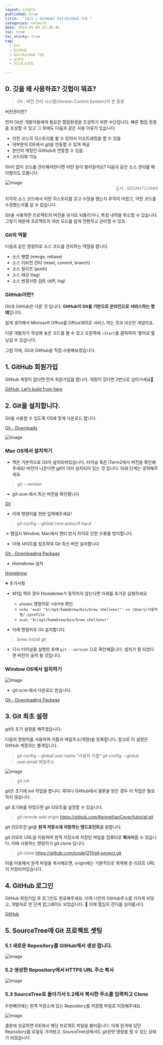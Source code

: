 ```yaml
---
layout: single
published: true
title:  "[Git / GitHub] Git/GitHub 기초 "
categories: network
date: 2024-01-03 22:28:49
toc: true
toc_sticky: true
tag:   
  - Git
  - GitHub
  - Git/GitHub 기초
  - 오르미
  - 이스트소프트

---
```


## 0. 깃을 왜 사용하죠? 깃헙이 뭐죠?

> Git : 버전 관리 시스템(Version Control System)의 한 종류

버전관리란?
> 

먼저 Git은 개발자들에게 필요한 협업환경을 조성하기 위한 수단입니다. 빠른 협업 환경을 조성할 수 있고 그 외에도 다음과 같은 사용 이유가 있습니다.

- 이전 코드의 히스토리를 볼 수 있어서 이슈트래킹을 할 수 있음
- 대부분의 IDE에서 git을 연동할 수 있게 제공
- 본인의 계정인 GitHub과 연동할 수 있음
- 코드리뷰 가능

Git이 없이 코드를 관리해야한다면 어떤 일이 벌어질까요? 다음과 같은 소스 관리를 해야할지도 모릅니다. 

![image](https://github.com/BaxDailyGit/BaxDailyGit/assets/99312529/88680b5c-c5fd-47f7-a8b9-603c1a71a964)
<span style="color:gray; display: block; text-align: right;">출처 : REDANTCOMM</span>


각각의 소스 코드에서 어떤 히스토리를 갖고 수정을 했는지 추적이 어렵고, 어떤 코드를 수정했는지를 알 수 없습니다. 

Git을 사용하면 프로젝트의 버전을 과거로 되돌리거나, 특정 내역을 취소할 수 있습니다. 그렇기 때문에 프로젝트의 여러 모드를 쉽게 전환하고 관리할 수 있죠.

### Git의 역할

다음과 같은 명령어로 소스 코드를 관리하는 역할을 합니다.

- 소스 병합 (merge, rebase)
- 소스 리비전 관리 (reset, commit, branch)
- 소스 릴리즈 (push)
- 소스 태깅 (tag)
- 소스 변경사항 검토 (diff, log)

### GitHub이란?

Git과 GitHub은 다른 것 입니다. **GitHub이 Git을 기반으로 온라인으로 서비스하는 형태**입니다. 

쉽게 생각해서 Microsoft Office를 Office365로 서비스 하는 것과 비슷한 개념이죠.

다른 개발자가 작성해 놓은 코드를 볼 수 있고 오른쪽에  `⭐Start`를 클릭하여 ‘좋아요’를 남길 수 있습니다. 

그럼 이제, Git과 GitHub을 직접 사용해보겠습니다.

## 1. GitHub 회원가입

GitHub 계정이 없다면 먼저 회원가입을 합니다. 계정이 있다면 2번으로 넘어가세요🙂

[GitHub: Let’s build from here](https://github.com/)

## 2. Git을 설치합니다.

Git을 사용할 수 있도록 OS에 맞게 다운로드 합니다.

[Git - Downloads](https://git-scm.com/downloads)

![image](https://github.com/BaxDailyGit/BaxDailyGit/assets/99312529/cf2e89f3-f67f-4bf5-945b-a2f6ee854249)

### Mac OS에서 설치하기

- 맥은 기본적으로 Git이 설치되어있습니다. 터미널 혹은 iTerm2에서 버전을 확인해주세요! 
버전이 나온다면 git이 이미 설치되어 있는 것 입니다. 아래 단계는 생략해주세요.

> git --version
> 

- git-scm 에서 최신 버전을 확인합니다

[Git](https://git-scm.com/)

- 아래 명령어를 한번 입력해주세요!

> git config --global core.autocrlf input
> 

→ 협업시 Window, Mac에서 엔터 방식 차이로 인한 오류를 방지합니다. 

- 아래 사이트를 참조하여 Git 최신 버전 설치합니다

[Git - Downloading Package](https://git-scm.com/download/mac)

- Homebrew 설치

[Homebrew](https://brew.sh/)

➕ 추가사항 

- M1칩 맥의 경우 Homebrew가 동작하지 않는다면 아래를 추가로 실행하세요
    - `whoami` 명령어로 `사용자명` 확인
    - `echo 'eval "$(/opt/homebrew/bin/brew shellenv)"' >> /Users/사용자명/.zprofile`
    - `eval "$(/opt/homebrew/bin/brew shellenv)"`

- 아래 명령어로 Git 설치합니다.

> brew install git
> 

- 다시 터미널을 실행한 후에 `git --version` 으로 확인해줍니다. 설치가 잘 되었다면 버전이 출력 될 것입니다.

### Window OS에서 설치하기

![image](https://github.com/BaxDailyGit/BaxDailyGit/assets/99312529/fd44d250-f235-4462-b81f-7f5bc4189b83)

- git-scm 에서 다운로드 받습니다.

[Git - Downloading Package](https://git-scm.com/download/win)

## 3. Git 최초 설정

git의 초기 설정을 해주겠습니다. 

다음의 명령어를 사용하여 이름과 메일주소(계정)을 등록합니다. 참고로 이 설정은 GitHub 계정과는 별개입니다. 

> git config --global user.name "사용자 이름"
git config --global user.email 메일주소
> 

![image](https://github.com/BaxDailyGit/BaxDailyGit/assets/99312529/4f21d745-cb8f-4dc6-b7fd-787320bf947d)

> git init
> 

git은 초기에 init 작업을 합니다. 혹여나 GitHub에서 클론을 받은 경우 이 작업은 필요하지 않습니다.

git 초기화를 하였으면 git 리모트를 설정할 수 있습니다. 

> git remote add origin https://github.com/KennethanCeyer/tutorial.git
> 

git 리모트란 git을 **원격 저장소에 저장하는 엔드포인트**를 말합니다. 

git 리모트 URL을 이용하여 원격 저장소에 저장된 파일을 컴퓨터로 **복사**해올 수 있습니다. 이때 사용하는 명렁어가 git clone 입니다. 

> git clone https://github.com/icode1211/git-project.git
> 

이를 이용해서 원격 파일을 복사해오면, origin에는 기본적으로 복제해 온 리모트 URL이 저장되어있습니다. 

## 4. GitHub 로그인

GitHub 회원가입 후 로그인도 완료해주세요. 이제 나만의 GitHub주소를 가지게 되었고, 개발자로 한 단계 업그레이드 되었습니다. 🙂 이제 열심히 잔디를 심어봅시다.

[GitHub](https://github.com/login)

## 5. SourceTree에 Git 프로젝트 셋팅

### 5.1 새로운 Repository를 GitHub에서 생성 합니다.

![image](https://github.com/BaxDailyGit/BaxDailyGit/assets/99312529/36cb4508-47ad-452c-a725-1fd5701c80cf)

### 5.2 생성한 Repository에서 HTTPS URL 주소 복사

![image](https://github.com/BaxDailyGit/BaxDailyGit/assets/99312529/f12febcc-80b6-4012-b4e4-751fafe3ffa2)

### 5.3 SourceTree로 돌아가서 5.2에서 복사한 주소를 입력하고 Clone

두번째칸에는 원격 저장소에 있는 Repository를 저장할 파일로 지정해주세요. 

![image](https://github.com/BaxDailyGit/BaxDailyGit/assets/99312529/b53fd489-640c-463d-876f-720d248569cc)

클론에 성공하면 IDE에서 해당 프로젝트 파일을 불러옵니다. 이제 원격에 있던 Repository를 로컬로 가져왔고, SourceTree상에서도 git관련 명령을 할 수 있는 상태가 되었습니다.